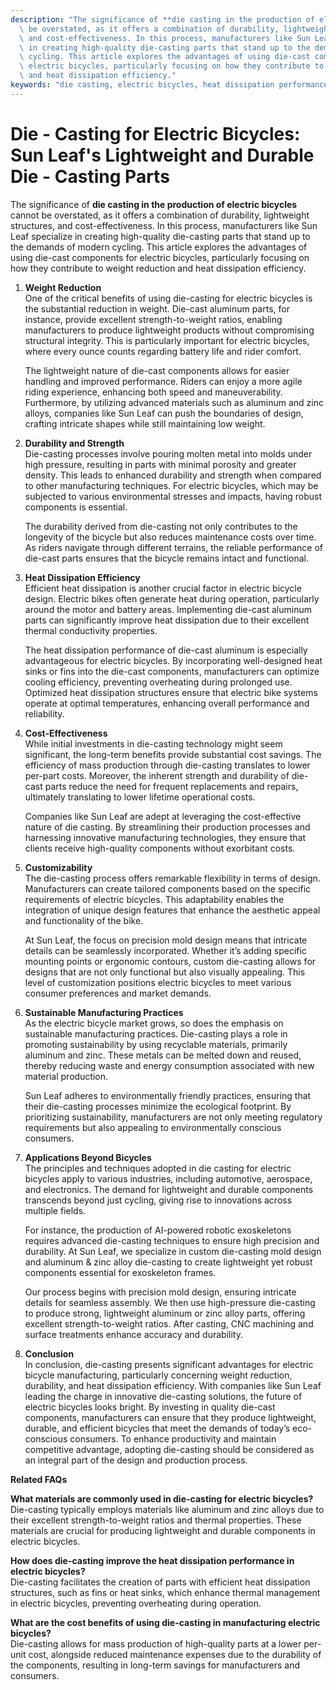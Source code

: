 ```yaml
---
description: "The significance of **die casting in the production of electric bicycles** cannot\
  \ be overstated, as it offers a combination of durability, lightweight structures,\
  \ and cost-effectiveness. In this process, manufacturers like Sun Leaf specialize\
  \ in creating high-quality die-casting parts that stand up to the demands of modern\
  \ cycling. This article explores the advantages of using die-cast components for\
  \ electric bicycles, particularly focusing on how they contribute to weight reduction\
  \ and heat dissipation efficiency."
keywords: "die casting, electric bicycles, heat dissipation performance, heat sink"
---
```

# Die - Casting for Electric Bicycles: Sun Leaf's Lightweight and Durable Die - Casting Parts

The significance of **die casting in the production of electric bicycles** cannot be overstated, as it offers a combination of durability, lightweight structures, and cost-effectiveness. In this process, manufacturers like Sun Leaf specialize in creating high-quality die-casting parts that stand up to the demands of modern cycling. This article explores the advantages of using die-cast components for electric bicycles, particularly focusing on how they contribute to weight reduction and heat dissipation efficiency.

1. **Weight Reduction**  
   One of the critical benefits of using die-casting for electric bicycles is the substantial reduction in weight. Die-cast aluminum parts, for instance, provide excellent strength-to-weight ratios, enabling manufacturers to produce lightweight products without compromising structural integrity. This is particularly important for electric bicycles, where every ounce counts regarding battery life and rider comfort. 

   The lightweight nature of die-cast components allows for easier handling and improved performance. Riders can enjoy a more agile riding experience, enhancing both speed and maneuverability. Furthermore, by utilizing advanced materials such as aluminum and zinc alloys, companies like Sun Leaf can push the boundaries of design, crafting intricate shapes while still maintaining low weight. 

2. **Durability and Strength**  
   Die-casting processes involve pouring molten metal into molds under high pressure, resulting in parts with minimal porosity and greater density. This leads to enhanced durability and strength when compared to other manufacturing techniques. For electric bicycles, which may be subjected to various environmental stresses and impacts, having robust components is essential. 

   The durability derived from die-casting not only contributes to the longevity of the bicycle but also reduces maintenance costs over time. As riders navigate through different terrains, the reliable performance of die-cast parts ensures that the bicycle remains intact and functional.

3. **Heat Dissipation Efficiency**  
   Efficient heat dissipation is another crucial factor in electric bicycle design. Electric bikes often generate heat during operation, particularly around the motor and battery areas. Implementing die-cast aluminum parts can significantly improve heat dissipation due to their excellent thermal conductivity properties.

   The heat dissipation performance of die-cast aluminum is especially advantageous for electric bicycles. By incorporating well-designed heat sinks or fins into the die-cast components, manufacturers can optimize cooling efficiency, preventing overheating during prolonged use. Optimized heat dissipation structures ensure that electric bike systems operate at optimal temperatures, enhancing overall performance and reliability.

4. **Cost-Effectiveness**  
   While initial investments in die-casting technology might seem significant, the long-term benefits provide substantial cost savings. The efficiency of mass production through die-casting translates to lower per-part costs. Moreover, the inherent strength and durability of die-cast parts reduce the need for frequent replacements and repairs, ultimately translating to lower lifetime operational costs.

   Companies like Sun Leaf are adept at leveraging the cost-effective nature of die casting. By streamlining their production processes and harnessing innovative manufacturing technologies, they ensure that clients receive high-quality components without exorbitant costs.

5. **Customizability**  
   The die-casting process offers remarkable flexibility in terms of design. Manufacturers can create tailored components based on the specific requirements of electric bicycles. This adaptability enables the integration of unique design features that enhance the aesthetic appeal and functionality of the bike.

   At Sun Leaf, the focus on precision mold design means that intricate details can be seamlessly incorporated. Whether it’s adding specific mounting points or ergonomic contours, custom die-casting allows for designs that are not only functional but also visually appealing. This level of customization positions electric bicycles to meet various consumer preferences and market demands.

6. **Sustainable Manufacturing Practices**  
   As the electric bicycle market grows, so does the emphasis on sustainable manufacturing practices. Die-casting plays a role in promoting sustainability by using recyclable materials, primarily aluminum and zinc. These metals can be melted down and reused, thereby reducing waste and energy consumption associated with new material production.

   Sun Leaf adheres to environmentally friendly practices, ensuring that their die-casting processes minimize the ecological footprint. By prioritizing sustainability, manufacturers are not only meeting regulatory requirements but also appealing to environmentally conscious consumers.

7. **Applications Beyond Bicycles**  
   The principles and techniques adopted in die casting for electric bicycles apply to various industries, including automotive, aerospace, and electronics. The demand for lightweight and durable components transcends beyond just cycling, giving rise to innovations across multiple fields.

   For instance, the production of AI-powered robotic exoskeletons requires advanced die-casting techniques to ensure high precision and durability. At Sun Leaf, we specialize in custom die-casting mold design and aluminum & zinc alloy die-casting to create lightweight yet robust components essential for exoskeleton frames.

   Our process begins with precision mold design, ensuring intricate details for seamless assembly. We then use high-pressure die-casting to produce strong, lightweight aluminum or zinc alloy parts, offering excellent strength-to-weight ratios. After casting, CNC machining and surface treatments enhance accuracy and durability.

8. **Conclusion**  
   In conclusion, die-casting presents significant advantages for electric bicycle manufacturing, particularly concerning weight reduction, durability, and heat dissipation efficiency. With companies like Sun Leaf leading the charge in innovative die-casting solutions, the future of electric bicycles looks bright. By investing in quality die-cast components, manufacturers can ensure that they produce lightweight, durable, and efficient bicycles that meet the demands of today’s eco-conscious consumers. To enhance productivity and maintain competitive advantage, adopting die-casting should be considered as an integral part of the design and production process.

**Related FAQs**

**What materials are commonly used in die-casting for electric bicycles?**  
Die-casting typically employs materials like aluminum and zinc alloys due to their excellent strength-to-weight ratios and thermal properties. These materials are crucial for producing lightweight and durable components in electric bicycles.

**How does die-casting improve the heat dissipation performance in electric bicycles?**  
Die-casting facilitates the creation of parts with efficient heat dissipation structures, such as fins or heat sinks, which enhance thermal management in electric bicycles, preventing overheating during operation.

**What are the cost benefits of using die-casting in manufacturing electric bicycles?**  
Die-casting allows for mass production of high-quality parts at a lower per-unit cost, alongside reduced maintenance expenses due to the durability of the components, resulting in long-term savings for manufacturers and consumers.
